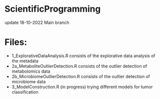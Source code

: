 # ScientificProgramming

update 18-10-2022
Main branch
 
# Files:
- 1_ExplorativeDataAnalysis.R consists of the explorative data analysis of the metadata
- 2a_MetaboliteOutlierDetection.R consists of the outlier detection of metabolomics data
- 2b_MicrobiomeOutlierDetection.R consists of the outlier detection of microbiome data
- 3_ModelConstruction.R (in progress) trying different models for tumor classification